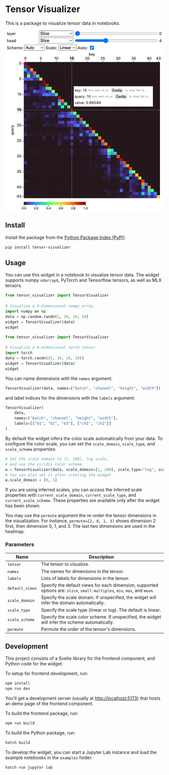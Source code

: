 # Tensor Visualizer

This is a package to visualize tensor data in notebooks.

<img src="https://raw.githubusercontent.com/apple/tensor-visualizer/main/assets/screenshot.png" width="512px" alt="the TensorVisualizer widget"  />

## Install

Install the package from the [Python Package Index (PyPI)](https://pypi.org/project/tensor-visualizer/).

```bash
pip install tensor-visualizer
```

## Usage

You can use this widget in a notebook to visualize tensor data.
The widget supports numpy `ndarray`s, PyTorch and Tensorflow tensors,
as well as MLX tensors.

```python
from tensor_visualizer import TensorVisualizer

# Visualize a 4-dimensional numpy array.
import numpy as np
data = np.random.randn(5, 10, 10, 10)
widget = TensorVisualizer(data)
widget
```

```python
from tensor_visualizer import TensorVisualizer

# Visualize a 4-dimensional torch tensor.
import torch
data = torch.randn((5, 10, 10, 10))
widget = TensorVisualizer(data)
widget
```

You can name dimensions with the `names` argument:

```python
TensorVisualizer(data, names=["batch", "channel", "height", "width"])
```

and label indices for the dimensions with the `labels` argument:

```python
TensorVisualizer(
    data,
    names=["batch", "channel", "height", "width"],
    labels=[["b1", "b2", "b3"], ["ch1", "ch2"]]
)
```

By default the widget infers the color scale automatically from your data. To configure the color scale, you can set the `scale_domain`, `scale_type`, and `scale_scheme` properties:

```python
# Set the scale domain to [1, 100], log scale,
# and use the viridis color scheme.
w = TensorVisualizer(data, scale_domain=[1, 100], scale_type="log", scale_scheme="viridis")
# You can also set it after creating the widget
w.scale_domain = [0, 1]
```

If you are using inferred scales, you can access the inferred scale properties with `current_scale_domain`, `current_scale_type`, and `current_scale_scheme`. These properties are available only after the widget has been shown.

You may use the `permute` argument the re-order the tensor dimensions in the visualization. For instance, `permute=[2, 0, 1, 3]` shows dimension 2 first, then dimension 0, 1, and 3. The last two dimensions are used in the heatmap.

### Parameters

| Name            | Description                                                                                                                |
| --------------- | -------------------------------------------------------------------------------------------------------------------------- |
| `tensor`        | The tensor to visualize.                                                                                                   |
| `names`         | The names for dimensions in the tensor.                                                                                    |
| `labels`        | Lists of labels for dimensions in the tensor.                                                                              |
| `default_views` | Specify the default views for each dimension, supported options are: `slice`, `small-multiples`, `min`, `max`, and `mean`. |
| `scale_domain`  | Specify the scale domain. If unspecified, the widget will infer the domain automatically.                                  |
| `scale_type`    | Specify the scale type (linear or log). The default is linear.                                                             |
| `scale_scheme`  | Specify the scale color scheme. If unspecified, the widget will infer the scheme automatically.                            |
| `permute`       | Permute the order of the tensor's dimensions.                                                                              |

## Development

This project consists of a Svelte library for the frontend component, and Python code for the widget.

To setup for frontend development, run:

```bash
npm install
npm run dev
```

You'll get a development server (usually at <http://localhost:5173>)
that hosts an demo page of the frontend component.

To build the frontend package, run:

```bash
npm run build
```

To build the Python package, run:

```bash
hatch build
```

To develop the widget, you can start a Jupyter Lab instance and load the example notebooks in the `examples` folder:

```bash
hatch run jupyter lab
```
